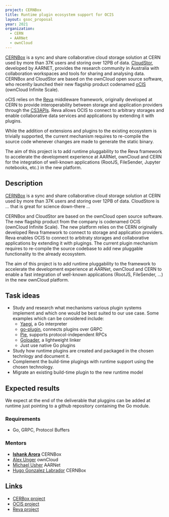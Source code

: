 ```yaml
---
project: CERNBox
title: Runtime plugin ecosystem support for OCIS
layout: gsoc_proposal
year: 2021
organization:
  - CERN
  - AARNet
  - ownCloud
---
```


[CERNBox](https://cernbox.web.cern.ch/cernbox/) is a sync and share collaborative cloud storage solution at CERN used by more than 37K users and storing over 12PB of data. [CloudStor](https://www.aarnet.edu.au/network-and-services/cloud-services/cloudstor), developed by AARNET, provides the research community in Australia with collaboration workspaces and tools for sharing and analysing data. CERNBox and CloudStor are based on the ownCloud open source software, who recenlty launched their new flagship product codenamed [oCIS](https://owncloud.github.io/ocis/) (ownCloud Infinite Scale).

oCIS relies on the [Reva](https://reva.link/) middleware framework, originally developed at CERN to provide interoperability between storage and application providers through the [CS3APIs](https://cs3org.github.io/cs3apis/). Reva allows OCIS to connect to arbitrary storages and enable collaborative data services and applications by extending it with plugins.

While the addition of extensions and plugins to the existing ecosystem is trivially supported, the current mechanism requires to re-compile the source code whenever changes are made to generate the static binary.

The aim of this project is to add runtime pluggability to the Reva framework to accelerate the development experience at AARNet, ownCloud and CERN for the integration of well-known applications (RootJS, FileSender, Jupyter notebooks, etc.) in the new platform.




## Description
[CERNBox](https://cernbox.web.cern.ch/cernbox/) is a sync and share collaborative cloud storage solution at CERN used by more than 37K users and storing over 12PB of data. CloudStore is ... that is great for science down-there ...

CERNBox and CloudStor are based on the ownCloud open source software. The new flagship product from the company is codenamed OCIS (ownCloud Infinite Scale). The new platform relies on the CERN originally developed Reva framework to connect to storage and application providers. Reva enables OCIS to connect to arbitraty storages and collaborative applications by extending it with plugings. The current plugin mechanism requires to re-compile the source codebase to add new pluggable functionality to the already ecosystem.

The aim of this project is to add runtime pluggability to the framework to accelerate the development experience at AARNet, ownCloud and CERN to enable a fast integration of well-known applications (RootJS, FileSender, ...) in the new ownCloud platform.


## Task ideas

* Study and research what mechanisms various plugin systems implement and which one would be best suited to our use case. Some examples which can be considered include:
    * [Yaegi](https://github.com/traefik/yaegi), a Go interpreter
    * [go-plugin](https://github.com/hashicorp/go-plugin), connects plugins over GRPC
    * [Pie](https://github.com/natefinch/pie), supports protocol-independent RPCs
    * [Goloader](https://github.com/dearplain/goloader), a lightweight linker
    * Just use native Go plugins
* Study how runtime plugins are created and packaged in the chosen technlogy and document it. 
* Complement the build-time plugings with runtime support using the chosen technology.
* Migrate an existing build-time plugin to the new runtime model


## Expected results
We expect at the end of the deliverable that pluggins can be added at runtime just pointing to a github repository containing the Go module.


### Requirements
* Go, GRPC, Protocol Buffers

### Mentors
* **[Ishank Arora](mailto:ishank.arora@cern.ch)** CERNBox
* [Alex Unger](mailto:aunger@owncloud.com) ownCloud
* [Michael Usher](mailto:Michael.Usher@aarnet.edu.au) AARNet
* [Hugo Gonzalez Labrador](mailto:hugo.gonzalez.labrador@cern.ch) CERNBox

## Links
  * [CERBox project](https://cernbox.web.cern.ch)
  * [OCIS project](https://owncloud.github.io/ocis/)
  * [Reva project](https://reva.link/)

